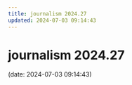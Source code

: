 ```yaml
---
title: journalism 2024.27
updated: 2024-07-03 09:14:43
---
```


# journalism 2024.27

(date: 2024-07-03 09:14:43)

